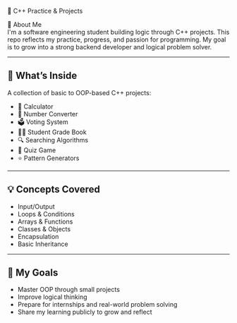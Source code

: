  🧠 C++ Practice & Projects

 👋 About Me  
I'm a software engineering student building logic through C++ projects. This repo reflects my practice, progress, and passion for programming. My goal is to grow into a strong backend developer and logical problem solver.

---

## 📁 What’s Inside  
A collection of basic to OOP-based C++ projects:

- 🧮 Calculator  
- 🎯 Number Converter  
- 🗳 Voting System  
- 🧑‍🎓 Student Grade Book  
- 🔍 Searching Algorithms  
- 🧩 Quiz Game  
- ⭐ Pattern Generators

---

## 💡 Concepts Covered
- Input/Output  
- Loops & Conditions  
- Arrays & Functions  
- Classes & Objects  
- Encapsulation  
- Basic Inheritance  

---

## 🚀 My Goals
- Master OOP through small projects  
- Improve logical thinking  
- Prepare for internships and real-world problem solving  
- Share my learning publicly to grow and reflect
